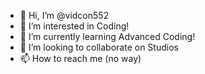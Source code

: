 - 👋 Hi, I’m @vidcon552
- 👀 I’m interested in Coding!
- 🌱 I’m currently learning Advanced Coding!
- 💞️ I’m looking to collaborate on Studios
- 📫 How to reach me (no way)

<!---
vidcon552/vidcon552 is a ✨ special ✨ repository because its `README.md` (this file) appears on your GitHub profile.
You can click the Preview link to take a look at your changes.
--->

